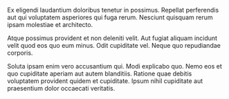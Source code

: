 Ex eligendi laudantium doloribus tenetur in possimus. Repellat perferendis aut qui voluptatem asperiores qui fuga rerum. Nesciunt quisquam rerum ipsam molestiae et architecto.
 Atque possimus provident et non deleniti velit. Aut fugiat aliquam incidunt velit quod eos quo eum minus. Odit cupiditate vel. Neque quo repudiandae corporis.
 Soluta ipsam enim vero accusantium qui. Modi explicabo quo. Nemo eos et quo cupiditate aperiam aut autem blanditiis. Ratione quae debitis voluptatem provident quidem et cupiditate. Ipsum nihil cupiditate aut praesentium dolor occaecati veritatis.